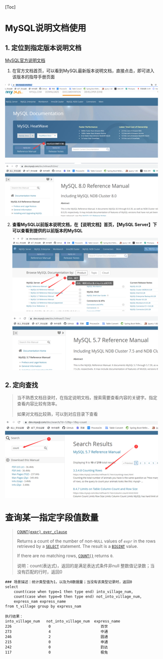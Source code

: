 [Toc]

# MySQL说明文档使用

## 1. 定位到指定版本说明文档

[MySQL官方说明文档](https://dev.mysql.com/doc/)

1. 在官方文档首页，可以看到MySQL最新版本说明文档，直接点击，即可进入该版本的指导手册页面

![image-20220422172129559](images/image-20220422172129559.png)

![image-20220422172244004](images/image-20220422172244004.png)

2. **查看MySQL以前版本说明文档，在【说明文档】首页，【MySQL Server】下可以查看到提供的以前版本的MySQL**

   ![image-20220422172509204](images/image-20220422172509204.png)

   ![image-20220422173057770](images/image-20220422173057770.png)

## 2. 定向查找

> 当不熟悉文档目录时，在指定说明文档，搜索需要查看内容的关键字。指定查看内容比较有效率。
>
> 如果对文档比较熟，可以到对应目录下查看

![image-20220422173257723](images/image-20220422173257723.png)

# 查询某一指定字段值数量

> [`COUNT(expr) over_clause`](https://dev.mysql.com/doc/refman/8.0/en/aggregate-functions.html#function_count)
>
> Returns a count of the number of non-`NULL` values of *`expr`* in the rows retrieved by a [`SELECT`](https://dev.mysql.com/doc/refman/8.0/en/select.html) statement. The result is a [`BIGINT`](https://dev.mysql.com/doc/refman/8.0/en/integer-types.html) value.
>
> If there are no matching rows, [`COUNT()`](https://dev.mysql.com/doc/refman/8.0/en/aggregate-functions.html#function_count) returns `0`.
>
> 说明：count(表达式)，返回的是满足表达式条件非null 整数值记录数；当没有匹配的行时，返回0

```
### 场景描述：统计类型值为1，以及为0数据量；当没有该类型记录时，返回0
select 
    count(case when type=1 then type end) into_village_num, 
    count(case when type=0 then type end) not_into_village_num,
    express_nam express_name 
from t_village group by express_nam

执行结果：
into_village_num   not_into_village_num  express_name
226					0						百世
273					4						中通
246					2						圆通
215					0						申通
242					0						韵达
117					0						极兔
```

